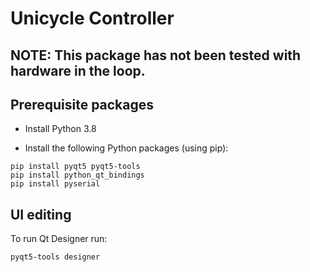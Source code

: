 # Unicycle Controller

## NOTE: This package has not been tested with hardware in the loop.

## Prerequisite packages

* Install Python 3.8

* Install the following Python packages (using pip):

```
pip install pyqt5 pyqt5-tools
pip install python_qt_bindings
pip install pyserial
```

## UI editing

To run Qt Designer run: 

```
pyqt5-tools designer
```
